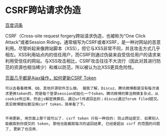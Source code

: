 
# CSRF跨站请求伪造

[百度词条](http://baike.baidu.com/view/1609487.htm)

CSRF（Cross-site request forgery跨站请求伪造，也被称为“One Click Attack”或者Session Riding，通常缩写为CSRF或者XSRF，是一种对网站的恶意利用。尽管听起来像跨站脚本（XSS），但它与XSS非常不同，并且攻击方式几乎相左。XSS利用站点内的信任用户，而CSRF则通过伪装来自受信任用户的请求来利用受信任的网站。与XSS攻击相比，CSRF攻击往往不大流行（因此对其进行防范的资源也相当稀少）和难以防范，所以被认为比XSS更具危险性。


[页面几乎都是Ajax操作，如何更新CSRF Token](http://www.v2ex.com/t/82751)

	可以去看看微博、QQ、其他开源软件怎么做。 据我了解，Discuz、腾讯微博都是没有每次请求更换token的，而是每个登录session初始化一个token。腾讯微博的算法稍微复杂点，从cookie传过来，然会js解密换算后，通过url传递回去的；discuz通过forum filed提交。其实微博貌似都没用csrf token，简单看了下。 


	不用更新, 用页面上那个就可以了. csrf token 只有一种目的: 防止跨站提交. 如果别人能截取到你提交的 token, 那他也能截取每次的返回结果, 已经是超出 csrf 的范围的问题了, 更新了也没用.